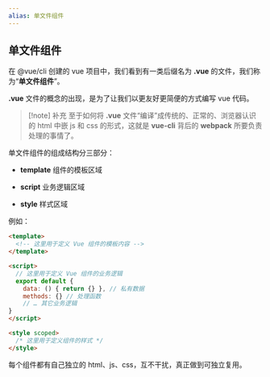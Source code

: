```yaml
---
alias: 单文件组件
---
```


## 单文件组件

在 @vue/cli 创建的 vue 项目中，我们看到有一类后缀名为 **.vue** 的文件，我们称为“**单文件组件**”。

**.vue** 文件的概念的出现，是为了让我们以更友好更简便的方式编写 vue 代码。

> [!note] 补充
> 至于如何将 **.vue** 文件“编译”成传统的、正常的、浏览器认识的 html 中嵌 js 和 css 的形式，这就是 **vue-cli** 背后的 **webpack** 所要负责处理的事情了。

单文件组件的组成结构分三部分：

- **template** 组件的模板区域

- **script** 业务逻辑区域

- **style** 样式区域

例如：

``` html
<template>
  <!-- 这里用于定义 Vue 组件的模板内容 -->
</template>

<script>
  // 这里用于定义 Vue 组件的业务逻辑
  export default {
    data: () { return {} }, // 私有数据
    methods: {} // 处理函数
    // … 其它业务逻辑
}
</script>

<style scoped>
  /* 这里用于定义组件的样式 */
</style>
```

每个组件都有自己独立的 html、js、css，互不干扰，真正做到可独立复用。
